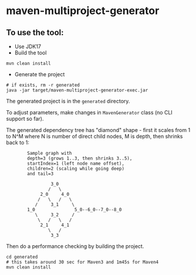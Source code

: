 # maven-multiproject-generator

## To use the tool:
* Use JDK17
* Build the tool
```shell
mvn clean install
```
* Generate the project
```shell
# if exists, rm -r generated
java -jar target/maven-multiproject-generator-exec.jar
```
The generated project is in the `generated` directory.

To adjust parameters, make changes in `MavenGenerator` class (no CLI support so far).

The generated dependency tree has "diamond" shape - first it scales from 1 to N^M where N is number of direct
child nodes, M is depth, then shrinks back to 1:
```
        Sample graph with
        depth=3 (grows 1..3, then shrinks 3..5),
        startIndex=1 (left node name offset),
        children=2 (scaling while going deep)
        and tail=3

                 3_0
                /   \
             2_0     4_0
            /   \   /   \
           /     3_1     \
        1_0               5_0--6_0--7_0--8_0
           \     3_2     /
            \   /   \   /
             2_1     4_1
                \   /
                 3_3
```

Then do a performance checking by building the project.
```
cd generated
# this takes around 30 sec for Maven3 and 1m45s for Maven4
mvn clean install
```